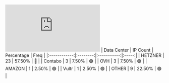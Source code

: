 ![Diagramm](https://github.com/obajay/StateSync-snapshots/blob/main/Projects/Qwoyn/1/README.md)
| Data Center | IP Count | Percentage | Freq |
|:------------:|:--------:|:-----------:|:-----:|
| HETZNER | 23 | 57.50% | 🔴 |
| Contabo | 3 | 7.50% | 🟢 |
| OVH | 3 | 7.50% | 🟢 |
| AMAZON | 1 | 2.50% | 🟢 |
| Vultr | 1 | 2.50% | 🟢 |
| OTHER | 9 | 22.50% | 🟢 |